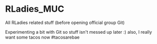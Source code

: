 # RLadies_MUC
All RLadies related stuff (before opening official group Git)

Experimenting  a bit with Git so stuff isn't messed up later :) also, I really want some tacos now #tacosarebae
